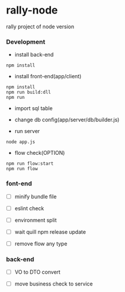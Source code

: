 # rally-node
rally project of node version 

### Development
* install back-end
``` shell
npm install
```
* install front-end(app/client)
``` shell
npm install
npm run build:dll
npm run
```

* import sql table
* change db config(app/server/db/builder.js)

* run server
``` shell
node app.js
```

* flow check(OPTION)
``` shell
npm run flow:start
npm run flow
```


### font-end
* [ ] minify bundle file
* [ ] eslint check
* [ ] environment split
* [ ] wait quill npm release update
* [ ] remove flow any type


### back-end
* [ ] VO to DTO convert
* [ ] move business check to service


